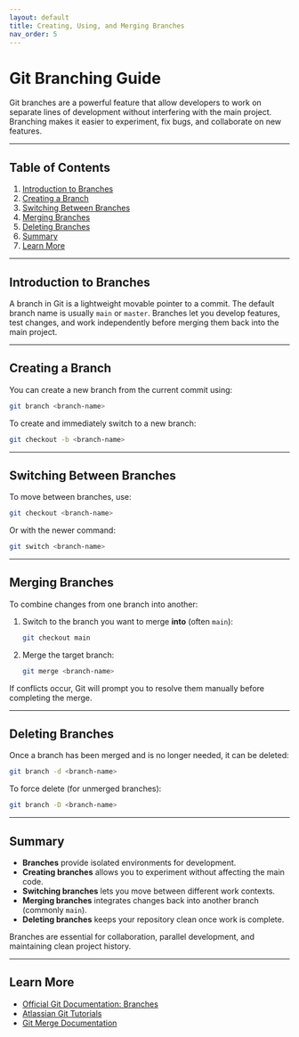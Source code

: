```yaml
---
layout: default
title: Creating, Using, and Merging Branches
nav_order: 5
---
```


# Git Branching Guide

Git branches are a powerful feature that allow developers to work on separate lines of development without interfering with the main project. Branching makes it easier to experiment, fix bugs, and collaborate on new features.

---

## Table of Contents
1. [Introduction to Branches](#introduction-to-branches)  
2. [Creating a Branch](#creating-a-branch)  
3. [Switching Between Branches](#switching-between-branches)  
4. [Merging Branches](#merging-branches)  
5. [Deleting Branches](#deleting-branches)  
6. [Summary](#summary)  
7. [Learn More](#learn-more)  

---

## Introduction to Branches
A branch in Git is a lightweight movable pointer to a commit. The default branch name is usually `main` or `master`. Branches let you develop features, test changes, and work independently before merging them back into the main project.

---

## Creating a Branch
You can create a new branch from the current commit using:

```bash
git branch <branch-name>
```

To create and immediately switch to a new branch:

```bash
git checkout -b <branch-name>
```

---

## Switching Between Branches
To move between branches, use:

```bash
git checkout <branch-name>
```

Or with the newer command:

```bash
git switch <branch-name>
```

---

## Merging Branches
To combine changes from one branch into another:

1. Switch to the branch you want to merge **into** (often `main`):
   ```bash
   git checkout main
   ```
2. Merge the target branch:
   ```bash
   git merge <branch-name>
   ```

If conflicts occur, Git will prompt you to resolve them manually before completing the merge.

---

## Deleting Branches
Once a branch has been merged and is no longer needed, it can be deleted:

```bash
git branch -d <branch-name>
```

To force delete (for unmerged branches):

```bash
git branch -D <branch-name>
```

---

## Summary
- **Branches** provide isolated environments for development.  
- **Creating branches** allows you to experiment without affecting the main code.  
- **Switching branches** lets you move between different work contexts.  
- **Merging branches** integrates changes back into another branch (commonly `main`).  
- **Deleting branches** keeps your repository clean once work is complete.  

Branches are essential for collaboration, parallel development, and maintaining clean project history.

---

## Learn More
- [Official Git Documentation: Branches](https://git-scm.com/book/en/v2/Git-Branching-Branches-in-a-Nutshell)  
- [Atlassian Git Tutorials](https://www.atlassian.com/git/tutorials/using-branches)  
- [Git Merge Documentation](https://git-scm.com/docs/git-merge)  
